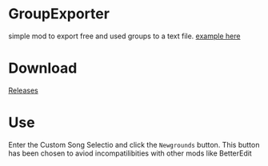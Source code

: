 # GroupExporter

simple mod to export free and used groups to a text file.
[example here](https://github.com/iAndyHD3/GroupExporter/blob/main/example-output.txt)

# Download
[Releases](https://github.com/iAndyHD3/GroupExporter/releases/latest)

# Use
Enter the Custom Song Selectio and click the `Newgrounds` button. This button has been chosen to aviod incompatilibities with other mods like BetterEdit

